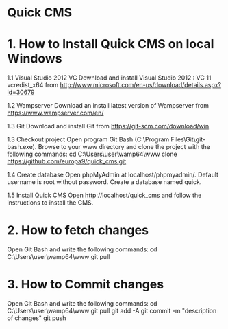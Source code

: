 # Quick CMS

# 1. How to Install Quick CMS on local Windows
1.1 Visual Studio 2012 VC
Download and install Visual Studio 2012 : VC 11 vcredist_x64 from http://www.microsoft.com/en-us/download/details.aspx?id=30679

1.2 Wampserver
Download an install latest version of Wampserver from https://www.wampserver.com/en/

1.3 Git
Download and install Git from https://git-scm.com/download/win

1.3 Checkout project
Open program Git Bash (C:\Program Files\Git\git-bash.exe). Browse to your www directory and clone the project with the following commands:
cd C:\Users\user\wamp64\www
clone https://github.com/europa9/quick_cms.git

1.4 Create database
Open phpMyAdmin at localhost/phpmyadmin/. Default username is root without password. Create a database named quick.

1.5 Install Quick CMS
Open http://localhost/quick_cms and follow the instructions to install the CMS.


# 2. How to fetch changes
Open Git Bash and write the following commands:
cd C:\Users\user\wamp64\www
git pull

# 3. How to Commit changes
Open Git Bash and write the following commands:
cd C:\Users\user\wamp64\www
git pull
git add -A
git commit -m "description of changes"
git push


